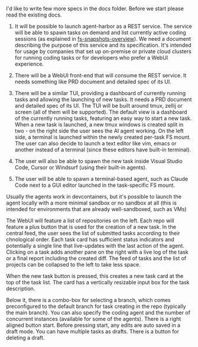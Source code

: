 I'd like to write few more specs in the docs folder. Before we start please read the existing docs.

1. It will be possible to launch agent-harbor as a REST service. The service will be able to spawn tasks on demand and list currently active coding sessions (as explained in [fs-snapshots-overview](../Public/FS%20Snapshots/FS-Snapshots-Overview.md)). We need a document describing the purpose of this service and its specification. It's intended for usage by companies that set up on-premise or private cloud clusters for running coding tasks or for developers who prefer a WebUI experience.

2. There will be a WebUI front-end that will consume the REST service. It needs something like PRD document and detailed spec of its UI.

3. There will be a similar TUI, providing a dashboard of currently running tasks and allowing the launching of new tasks. It needs a PRD document and detailed spec of its UI. The TUI will be built around tmux, zellij or screen (all of them will be supported). The default view is a dashboard of the currently running tasks, featuring an easy way to start a new task. When a new task is launched, a new tmux windows is created split in two - on the right side the user sees the AI agent working. On the left side, a terminal is launched within the newly created per-task FS mount. The user can also decide to launch a text editor like vim, emacs or another instead of a terminal (since these editors have built-in terminal).

4. The user will also be able to spawn the new task inside Visual Studio Code, Cursor or Windsurf (using their built-in agents).

5. The user will be able to spawn a terminal-based agent, such as Claude Code next to a GUI editor launched in the task-specific FS mount.

Usually the agents work in devcontainers, but it's possible to launch the agent locally with a more minimal sandbox or no sandbox at all (this is intended for environments that are already well-sandboxed, such as VMs)

The WebUI will feature a list of repositories on the left. Each repo will feature a plus button that is used for the creation of a new task. In the central feed, the user sees the list of submitted tasks according to their chnological order. Each task card has sufficient status indicators and potentially a single line that live-updates with the last action of the agent. Clicking on a task adds another pane on the right with a live log of the task or a final report including the created diff. The feed of tasks and the list of projects can be collapsed to the left to take less space.

When the new task button is pressed, this creates a new task card at the top of the task list. The card has a vertically resizable input box for the task description.

Below it, there is a combo-box for selecting a branch, which comes preconfigured to the default branch for task creating in the repo (typically the main branch). You can also specify the coding agent and the number of concurrent instances (available for some of the agents). There is a right aligned button start. Before pressing start, any edits are auto saved in a draft mode. You can have multiple tasks as drafts. There is a button for deleting a draft.
